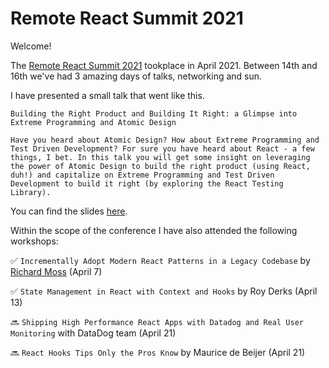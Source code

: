# Remote React Summit 2021

Welcome!

The [Remote React Summit 2021](https://remote.reactsummit.com/) tookplace in April 2021. Between 14th and 16th we've had 3 amazing days of talks, networking and sun.

I have presented a small talk that went like this.

```
Building the Right Product and Building It Right: a Glimpse into Extreme Programming and Atomic Design

Have you heard about Atomic Design? How about Extreme Programming and Test Driven Development? For sure you have heard about React - a few things, I bet. In this talk you will get some insight on leveraging the power of Atomic Design to build the right product (using React, duh!) and capitalize on Extreme Programming and Test Driven Development to build it right (by exploring the React Testing Library).
```

You can find the slides [here](https://github.com/ritamcastro/sharing-is-caring/blob/main/remote-react-summit-2021/A_glimpse_into_XP_and_Atomic_design.pdf).

Within the scope of the conference I have also attended the following workshops:

✅ `Incrementally Adopt Modern React Patterns in a Legacy Codebase` by [Richard Moss](https://github.com/ric9176/refactor-to-modern-patterns-workshop) (April 7)

✅ `State Management in React with Context and Hooks` by Roy Derks (April 13)

🔜 `Shipping High Performance React Apps with Datadog and Real User Monitoring` with DataDog team (April 21)

🔜 `React Hooks Tips Only the Pros Know` by Maurice de Beijer (April 21)
